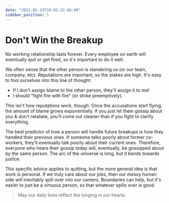 ```yaml
---
date: "2022-02-23T10:05:22-06:00"
sidebar_position: 5
---
```


# Don't Win the Breakup

No working relationship lasts forever. Every employee on earth will eventually quit or get fired, so it's important to do it well.

We often sense that the other person is slandering us (or our team, company, etc). Reputations are important, so the stakes are high. It's easy to fool ourselves into this line of thought:

- If I don't assign blame to the other person, they'll assign it to me!
- I should "fight fire with fire" (or strike preemptively).

This isn't how reputations work, though. Once the accusations start flying, the amount of blame grows exponentially. If you just let them gossip about you & don't retaliate, you'll come out cleaner than if you fight to clarify everything.

The best predictor of how a person will handle future breakups is how they handled their previous ones. If someone talks poorly about former co-workers, they'll eventually talk poorly about their current ones. Therefore, everyone who hears their gossip today will, eventually, be gossipped about by the same person. The arc of the universe is long, but it bends towards justice.

This specific advice applies to quitting, but the more general idea is that work is personal. If we truly care about our jobs, then our messy human side will inevitably spill over into our careers. Boundaries can help, but it's easier to just be a virtuous person, so that whatever spills over is good.

> May our daily lives reflect the longing in our hearts.
